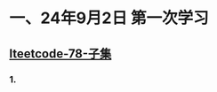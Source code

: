 # 一、24年9月2日 第一次学习
## [lteetcode-78-子集](https://leetcode.cn/problems/subsets/description/)

### 1.



